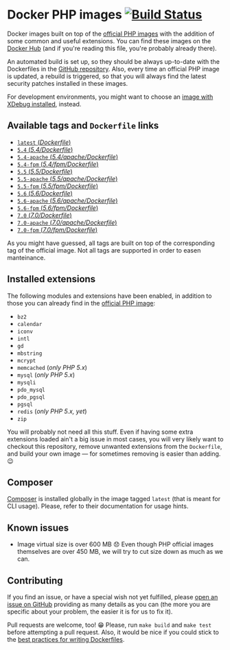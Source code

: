 # Docker PHP images [![Build Status](https://travis-ci.org/Chialab/docker-php.svg?branch=master)](https://travis-ci.org/Chialab/docker-php)
Docker images built on top of the [official PHP images](https://hub.docker.com/r/_/php/) with the addition of some common and useful extensions. You can find these images on the [Docker Hub](https://hub.docker.com/r/chialab/php/) (and if you're reading this file, you're probably already there).

An automated build is set up, so they should be always up-to-date with the Dockerfiles in the [GitHub repository](https://github.com/Chialab/docker-php). Also, every time an official PHP image is updated, a rebuild is triggered, so that you will always find the latest security patches installed in these images.

For development environments, you might want to choose an [image with XDebug installed](https://hub.docker.com/r/chialab/php-dev/), instead.

## Available tags and `Dockerfile` links
- [`latest` (_Dockerfile_)](https://github.com/Chialab/docker-php/blob/master/Dockerfile)
- [`5.4` (_5.4/Dockerfile_)](https://github.com/Chialab/docker-php/blob/master/5.4/Dockerfile)
- [`5.4-apache` (_5.4/apache/Dockerfile_)](https://github.com/Chialab/docker-php/blob/master/5.4/apache/Dockerfile)
- [`5.4-fpm` (_5.4/fpm/Dockerfile_)](https://github.com/Chialab/docker-php/blob/master/5.4/fpm/Dockerfile)
- [`5.5` (_5.5/Dockerfile_)](https://github.com/Chialab/docker-php/blob/master/5.5/Dockerfile)
- [`5.5-apache` (_5.5/apache/Dockerfile_)](https://github.com/Chialab/docker-php/blob/master/5.5/apache/Dockerfile)
- [`5.5-fpm` (_5.5/fpm/Dockerfile_)](https://github.com/Chialab/docker-php/blob/master/5.5/fpm/Dockerfile)
- [`5.6` (_5.6/Dockerfile_)](https://github.com/Chialab/docker-php/blob/master/5.6/Dockerfile)
- [`5.6-apache` (_5.6/apache/Dockerfile_)](https://github.com/Chialab/docker-php/blob/master/5.6/apache/Dockerfile)
- [`5.6-fpm` (_5.6/fpm/Dockerfile_)](https://github.com/Chialab/docker-php/blob/master/5.6/fpm/Dockerfile)
- [`7.0` (_7.0/Dockerfile_)](https://github.com/Chialab/docker-php/blob/master/7.0/Dockerfile)
- [`7.0-apache` (_7.0/apache/Dockerfile_)](https://github.com/Chialab/docker-php/blob/master/7.0/apache/Dockerfile)
- [`7.0-fpm` (_7.0/fpm/Dockerfile_)](https://github.com/Chialab/docker-php/blob/master/7.0/fpm/Dockerfile)

As you might have guessed, all tags are built on top of the corresponding tag of the official image. Not all tags are supported in order to easen manteinance.

## Installed extensions
The following modules and extensions have been enabled,
in addition to those you can already find in the [official PHP image](https://hub.docker.com/r/_/php/):

- `bz2`
- `calendar`
- `iconv`
- `intl`
- `gd`
- `mbstring`
- `mcrypt`
- `memcached` (_only PHP 5.x_)
- `mysql` (_only PHP 5.x_)
- `mysqli`
- `pdo_mysql`
- `pdo_pgsql`
- `pgsql`
- `redis` (_only PHP 5.x, yet_)
- `zip`

You will probably not need all this stuff. Even if having some extra extensions loaded ain't a big issue in most cases, you will very likely want to checkout this repository, remove unwanted extensions from the `Dockerfile`, and build your own image — for sometimes removing is easier than adding. 😉

## Composer
[Composer](https://getcomposer.org) is installed globally in the image tagged `latest` (that is meant for CLI usage). Please, refer to their documentation for usage hints.

## Known issues
- Image virtual size is over 600 MB 😞 Even though PHP official images themselves are over 450 MB, we will try to cut size down as much as we can.

## Contributing
If you find an issue, or have a special wish not yet fulfilled, please [open an issue on GitHub](https://github.com/Chialab/docker-php/issues) providing as many details as you can (the more you are specific about your problem, the easier it is for us to fix it).

Pull requests are welcome, too! 😁 Please, run `make build` and `make test` before attempting a pull request. Also, it would be nice if you could stick to the [best practices for writing Dockerfiles](https://docs.docker.com/articles/dockerfile_best-practices/).
